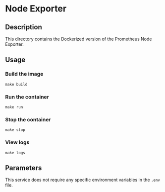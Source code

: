 # Node Exporter

## Description

This directory contains the Dockerized version of the Prometheus Node Exporter.

## Usage

### Build the image

```
make build
```

### Run the container

```
make run
```

### Stop the container

```
make stop
```

### View logs

```
make logs
```

## Parameters

This service does not require any specific environment variables in the `.env` file.
